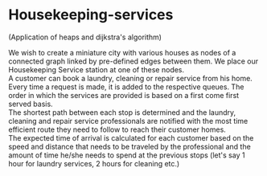 # Housekeeping-services
(Application of heaps and dijkstra's algorithm)

We wish to create a miniature city with various houses as nodes of a connected
graph linked by pre-defined edges between them. We place our Housekeeping
Service station at one of these nodes.    
A customer can book a laundry, cleaning or repair service from his home. Every
time a request is made, it is added to the respective queues. The order in which
the services are provided is based on a first come first served basis.    
The shortest path between each stop is determined and the laundry, cleaning
and repair service professionals are notified with the most time efficient route
they need to follow to reach their customer homes.    
The expected time of arrival is calculated for each customer based on the speed
and distance that needs to be traveled by the professional and the amount of
time he/she needs to spend at the previous stops (let's say 1 hour for laundry
services, 2 hours for cleaning etc.)    
    
